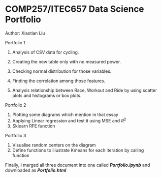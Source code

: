 COMP257/ITEC657 Data Science Portfolio 
===

Author: Xiaotian Liu



Portfolio 1

1. Analysis of CSV data for cycling.

2. Creating the new table only with no measured power.
3. Checking normal distribution for those variables.
4. Finding the correlation among those features.
5. Analysis relationship between Race, Workout and Ride by using scatter plots and histograms or box plots.



Portfolio 2

1. Plotting some diagrams which mention in that essay
2. Applying Linear regression and test it using MSE and $R^2$
3. Sklearn RFE function



Portfolio 3

1. Visualise random centers on the diagram
2. Define functions to illustrate Kmeans for each iteration by calling function



Finally, I merged all three document into one called ***Portfolio.ipynb*** and downloaded as ***Portfolio.html***

